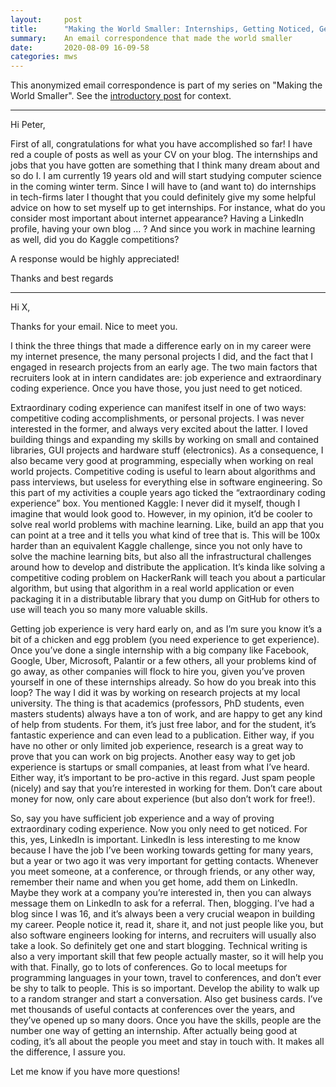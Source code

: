 ```yaml
---
layout:		post
title:		"Making the World Smaller: Internships, Getting Noticed, Getting Started in Industry"
summary:	An email correspondence that made the world smaller
date:		2020-08-09 16-09-58
categories:	mws
---
```


This anonymized email correspondence is part of my series on "Making the World Smaller". See the [introductory post](https://www.goldsborough.me/learning/2020/08/09/15-22-26-how_we_learn-_people,_trial_and_error/) for context.

<hr>

Hi Peter,

First of all, congratulations for what you have accomplished so far! I have red a couple of posts as well as your CV on your blog. The internships and jobs that you have gotten are something that I think many dream about and so do I.
I am currently 19 years old and will start studying computer science in the coming winter term. Since I will have to (and want to) do internships in tech-firms later I thought that you could definitely give my some helpful advice on how to set myself up to get internships.
For instance, what do you consider most important about internet appearance? Having a LinkedIn profile, having your own blog … ? And since you work in machine learning as well, did you do Kaggle competitions?

A response would be highly appreciated!

Thanks and best regards

<hr>

Hi X,

Thanks for your email. Nice to meet you.

I think the three things that made a difference early on in my career were my internet presence, the many personal projects I did, and the fact that I engaged in research projects from an early age. The two main factors that recruiters look at in intern candidates are: job experience and extraordinary coding experience. Once you have those, you just need to get noticed.

Extraordinary coding experience can manifest itself in one of two ways: competitive coding accomplishments, or personal projects. I was never interested in the former, and always very excited about the latter. I loved building things and expanding my skills by working on small and contained libraries, GUI projects and hardware stuff (electronics). As a consequence, I also became very good at programming, especially when working on real world projects. Competitive coding is useful to learn about algorithms and pass interviews, but useless for everything else in software engineering. So this part of my activities a couple years ago ticked the “extraordinary coding experience” box. You mentioned Kaggle: I never did it myself, though I imagine that would look good to. However, in my opinion, it’d be cooler to solve real world problems with machine learning. Like, build an app that you can point at a tree and it tells you what kind of tree that is. This will be 100x harder than an equivalent Kaggle challenge, since you not only have to solve the machine learning bits, but also all the infrastructural challenges around how to develop and distribute the application. It’s kinda like solving a competitive coding problem on HackerRank will teach you about a particular algorithm, but using that algorithm in a real world application or even packaging it in a distributable library that you dump on GitHub for others to use will teach you so many more valuable skills.

Getting job experience is very hard early on, and as I’m sure you know it’s a bit of a chicken and egg problem (you need experience to get experience). Once you’ve done a single internship with a big company like Facebook, Google, Uber, Microsoft, Palantir or a few others, all your problems kind of go away, as other companies will flock to hire you, given you’ve proven yourself in one of these internships already. So how do you break into this loop? The way I did it was by working on research projects at my local university. The thing is that academics (professors, PhD students, even masters students) always have a ton of work, and are happy to get any kind of help from students. For them, it’s just free labor, and for the student, it’s fantastic experience and can even lead to a publication. Either way, if you have no other or only limited job experience, research is a great way to prove that you can work on big projects. Another easy way to get job experience is startups or small companies, at least from what I’ve heard. Either way, it’s important to be pro-active in this regard. Just spam people (nicely) and say that you’re interested in working for them. Don’t care about money for now, only care about experience (but also don’t work for free!).

So, say you have sufficient job experience and a way of proving extraordinary coding experience. Now you only need to get noticed. For this, yes, LinkedIn is important. LinkedIn is less interesting to me know because I have the job I’ve been working towards getting for many years, but a year or two ago it was very important for getting contacts. Whenever you  meet someone, at a conference, or through friends, or any other way, remember their name and when you get home, add them on LinkedIn. Maybe they work at a company you’re interested in, then you can always message them on LinkedIn to ask for a referral. Then, blogging. I’ve had a blog since I was 16, and it’s always been a very crucial weapon in building my career. People notice it, read it, share it, and not just people like you, but also software engineers looking for interns, and recruiters will usually also take a look. So definitely get one and start blogging. Technical writing is also a very important skill that few people actually master, so it will help you with that. Finally, go to lots of conferences. Go to local meetups for programming languages in your town, travel to conferences, and don’t ever be shy to talk to people. This is so important. Develop the ability to walk up to a random stranger and start a conversation. Also get business cards. I’ve met thousands of useful contacts at conferences over the years, and they’ve opened up so many doors. Once you have the skills, people are the number one way of getting an internship. After actually being good at coding, it’s all about the people you meet and stay in touch with. It makes all the difference, I assure you. 

Let me know if you have more questions!